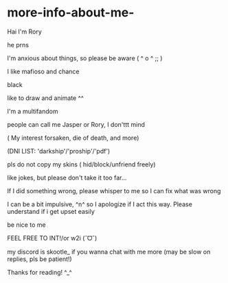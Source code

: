# more-info-about-me-
Hai I'm Rory 

 he prns

I'm  anxious about things,  so please be aware  ( ^ o ^ ;; )  

I like mafioso and chance 
 
 black
 
   like to draw and animate ^^

I'm a multifandom  

people can call me Jasper or Rory, I don'ttt mind 

 ( My interest forsaken, die of death, and more) 

 (DNI LIST: 'darkship'/'proship'/'pdf') 
 
pls do not copy my skins ( hid/block/unfriend freely)

 like jokes, but please don't take it  too far...

If I did something wrong, please whisper to me so I can fix  what was wrong 

I can be a bit impulsive, ^n^ so I apologize if I act this way. Please understand if i get upset easily 

 be nice  to me  

FEEL FREE TO INT!/or w2i (ˆᗜˆ)

my discord is skootle_ if you wanna chat with me more  (may be slow on replies, pls be patient!)

Thanks for reading! ^_^
